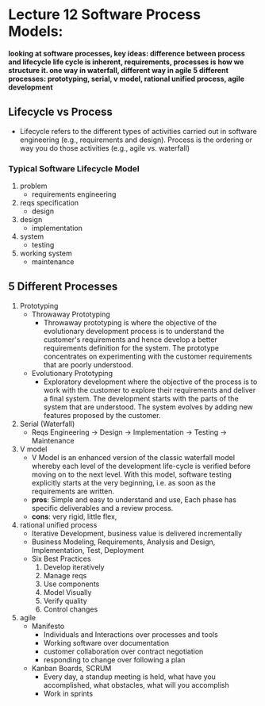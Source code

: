 # Lecture 12 Software Process Models:
__looking at software processes, key ideas: difference between process and lifecycle
life cycle is inherent, requirements,  processes is how we structure it. one way in waterfall, different way in agile
5 different processes: prototyping, serial, v model, rational unified process, agile development__
## Lifecycle vs Process
- Lifecycle refers to the different types of activities carried out in software engineering (e.g., requirements and design).  Process is the ordering or way you do those activities (e.g., agile vs. waterfall)
### Typical Software Lifecycle Model
1. problem
    - requirements engineering
2. reqs specification
    - design
3. design
    - implementation
4. system
    - testing
5. working system
    - maintenance
## 5 Different Processes
1. Prototyping
    - Throwaway Prototyping
        - Throwaway prototyping is where the objective of the evolutionary development process is to understand the customer's requirements and hence develop a better requirements definition for the system. The prototype concentrates on experimenting with the customer requirements that are poorly understood.
    - Evolutionary Prototyping
        - Exploratory development where the objective of the process is to work with the customer to explore their requirements and deliver a final system. The development starts with the parts of the system that are understood. The system evolves by adding new features proposed by the customer.
2. Serial (Waterfall)
    - Reqs Engineering -> Design -> Implementation -> Testing -> Maintenance
3. V model
    - V Model is an enhanced version of the classic waterfall model whereby each level of the development life-cycle is verified before moving on to the next level. With this model, software testing explicitly starts at the very beginning, i.e. as soon as the requirements are written.
    - __pros__: Simple and easy to understand and use, Each phase has specific deliverables and a review process.
    - __cons__: very rigid, little flex, 
4. rational unified process
    - Iterative Development, business value is delivered incrementally
    - Business Modeling, Requirements, Analysis and Design, Implementation, Test, Deployment
    - Six Best Practices
        1. Develop iteratively
        2. Manage reqs
        3. Use components
        4. Model Visually
        5. Verify quality
        6. Control changes
5. agile
    - Manifesto
        - Individuals and Interactions over processes and tools
        - Working software over documentation
        - customer collaboration over contract negotiation
        - responding to change over following a plan
    - Kanban Boards, SCRUM
        - Every day, a standup meeting is held, what have you accomplished, what obstacles, what will you accomplish
        - Work in sprints
